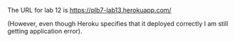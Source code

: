 The URL for lab 12 is https://plb7-lab13.herokuapp.com/

(However, even though Heroku specifies that it deployed correctly I am still getting application error).
